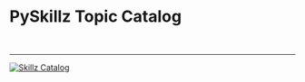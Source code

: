# PySkillz Topic Catalog


<BR>

************

[![Skillz Catalog](../graphics/PySkillzFooter.png)](skillz-catalog)
